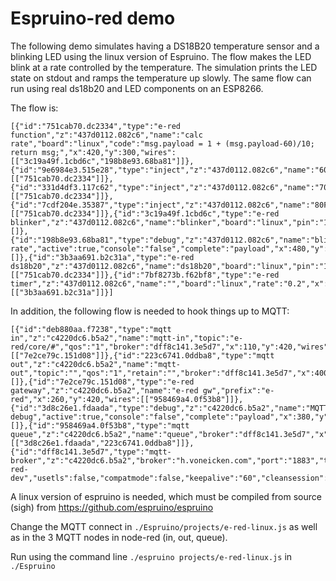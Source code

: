 Espruino-red demo
=================

The following demo simulates having a DS18B20 temperature sensor and a blinking LED using the linux
version of Espruino. The flow makes the LED blink at a rate controlled by the temperature.
The simulation prints the LED state on stdout and ramps the temperature up slowly. The same
flow can run using real ds18b20 and LED components on an ESP8266.

The flow is:
```
[{"id":"751cab70.dc2334","type":"e-red function","z":"437d0112.082c6","name":"calc rate","board":"linux","code":"msg.payload = 1 + (msg.payload-60)/10; return msg;","x":420,"y":300,"wires":[["3c19a49f.1cbd6c","198b8e93.68ba81"]]},{"id":"9e6984e3.515e28","type":"inject","z":"437d0112.082c6","name":"60F","topic":"","payload":"60","payloadType":"num","repeat":"","crontab":"","once":false,"x":110,"y":100,"wires":[["751cab70.dc2334"]]},{"id":"331d4df3.117c62","type":"inject","z":"437d0112.082c6","name":"70F","topic":"","payload":"70","payloadType":"num","repeat":"","crontab":"","once":false,"x":110,"y":160,"wires":[["751cab70.dc2334"]]},{"id":"7cdf204e.35387","type":"inject","z":"437d0112.082c6","name":"80F","topic":"","payload":"80","payloadType":"num","repeat":"","crontab":"","once":false,"x":110,"y":220,"wires":[["751cab70.dc2334"]]},{"id":"3c19a49f.1cbd6c","type":"e-red blinker","z":"437d0112.082c6","name":"blinker","board":"linux","pin":"1","x":570,"y":300,"wires":[]},{"id":"198b8e93.68ba81","type":"debug","z":"437d0112.082c6","name":"blink rate","active":true,"console":"false","complete":"payload","x":480,"y":380,"wires":[]},{"id":"3b3aa691.b2c31a","type":"e-red ds18b20","z":"437d0112.082c6","name":"ds18b20","board":"linux","pin":"1","x":260,"y":300,"wires":[["751cab70.dc2334"]]},{"id":"7bf8273b.f62bf8","type":"e-red timer","z":"437d0112.082c6","name":"","board":"linux","rate":"0.2","x":100,"y":300,"wires":[["3b3aa691.b2c31a"]]}]
```

In addition, the following flow is needed to hook things up to MQTT:
```
[{"id":"deb880aa.f7238","type":"mqtt in","z":"c4220dc6.b5a2","name":"mqtt-in","topic":"e-red/core/#","qos":"1","broker":"dff8c141.3e5d7","x":110,"y":420,"wires":[["7e2ce79c.151d08"]]},{"id":"223c6741.0ddba8","type":"mqtt out","z":"c4220dc6.b5a2","name":"mqtt-out","topic":"","qos":"1","retain":"","broker":"dff8c141.3e5d7","x":400,"y":480,"wires":[]},{"id":"7e2ce79c.151d08","type":"e-red gateway","z":"c4220dc6.b5a2","name":"e-red gw","prefix":"e-red","x":260,"y":420,"wires":[["958469a4.0f53b8"]]},{"id":"3d8c26e1.fdaada","type":"debug","z":"c4220dc6.b5a2","name":"MQTT debug","active":true,"console":"false","complete":"payload","x":380,"y":540,"wires":[]},{"id":"958469a4.0f53b8","type":"mqtt queue","z":"c4220dc6.b5a2","name":"queue","broker":"dff8c141.3e5d7","x":190,"y":480,"wires":[["3d8c26e1.fdaada","223c6741.0ddba8"]]},{"id":"dff8c141.3e5d7","type":"mqtt-broker","z":"c4220dc6.b5a2","broker":"h.voneicken.com","port":"1883","tls":null,"clientid":"node-red-dev","usetls":false,"compatmode":false,"keepalive":"60","cleansession":true,"willTopic":"","willQos":"0","willRetain":null,"willPayload":"","birthTopic":"","birthQos":"0","birthRetain":null,"birthPayload":""}]
```

A linux version of espruino is needed, which must be compiled from source (sigh)
from https://github.com/espruino/espruino

Change the MQTT connect in `./Espruino/projects/e-red-linux.js` as well as in the 3 MQTT
nodes in node-red (in, out, queue).

Run using the command line `./espruino projects/e-red-linux.js` in `./Espruino`

